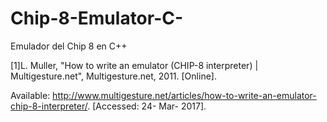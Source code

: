 
# Chip-8-Emulator-C-
Emulador del Chip 8 en  C++

[1]L.  Muller, "How to write an emulator (CHIP-8 interpreter) | Multigesture.net", Multigesture.net, 2011. [Online]. 

Available: http://www.multigesture.net/articles/how-to-write-an-emulator-chip-8-interpreter/. [Accessed: 24- Mar- 2017].


